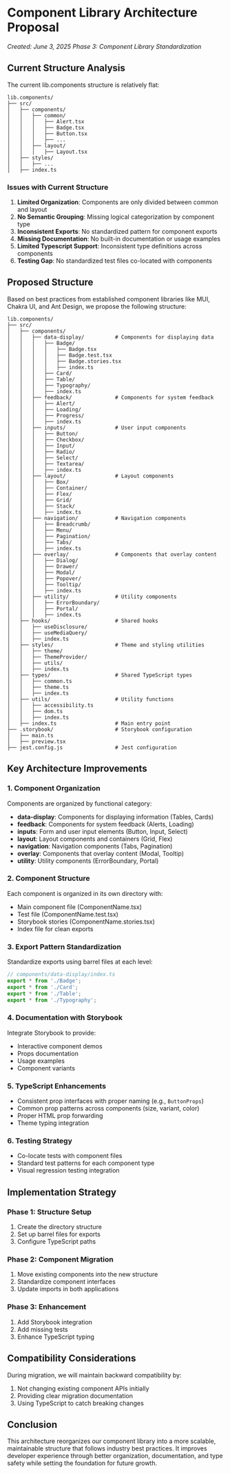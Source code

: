 # Component Library Architecture Proposal

_Created: June 3, 2025_
_Phase 3: Component Library Standardization_

## Current Structure Analysis

The current lib.components structure is relatively flat:

```
lib.components/
├── src/
│   ├── components/
│   │   ├── common/
│   │   │   ├── Alert.tsx
│   │   │   ├── Badge.tsx
│   │   │   ├── Button.tsx
│   │   │   ├── ...
│   │   ├── layout/
│   │   │   ├── Layout.tsx
│   ├── styles/
│   │   ├── ...
│   ├── index.ts
```

### Issues with Current Structure

1. **Limited Organization**: Components are only divided between common and layout
2. **No Semantic Grouping**: Missing logical categorization by component type
3. **Inconsistent Exports**: No standardized pattern for component exports
4. **Missing Documentation**: No built-in documentation or usage examples
5. **Limited Typescript Support**: Inconsistent type definitions across components
6. **Testing Gap**: No standardized test files co-located with components

## Proposed Structure

Based on best practices from established component libraries like MUI, Chakra UI, and Ant Design, we propose the following structure:

```
lib.components/
├── src/
│   ├── components/
│   │   ├── data-display/          # Components for displaying data
│   │   │   ├── Badge/
│   │   │   │   ├── Badge.tsx
│   │   │   │   ├── Badge.test.tsx
│   │   │   │   ├── Badge.stories.tsx
│   │   │   │   ├── index.ts
│   │   │   ├── Card/
│   │   │   ├── Table/
│   │   │   ├── Typography/
│   │   │   ├── index.ts
│   │   ├── feedback/              # Components for system feedback
│   │   │   ├── Alert/
│   │   │   ├── Loading/
│   │   │   ├── Progress/
│   │   │   ├── index.ts
│   │   ├── inputs/                # User input components
│   │   │   ├── Button/
│   │   │   ├── Checkbox/
│   │   │   ├── Input/
│   │   │   ├── Radio/
│   │   │   ├── Select/
│   │   │   ├── Textarea/
│   │   │   ├── index.ts
│   │   ├── layout/                # Layout components
│   │   │   ├── Box/
│   │   │   ├── Container/
│   │   │   ├── Flex/
│   │   │   ├── Grid/
│   │   │   ├── Stack/
│   │   │   ├── index.ts
│   │   ├── navigation/            # Navigation components
│   │   │   ├── Breadcrumb/
│   │   │   ├── Menu/
│   │   │   ├── Pagination/
│   │   │   ├── Tabs/
│   │   │   ├── index.ts
│   │   ├── overlay/               # Components that overlay content
│   │   │   ├── Dialog/
│   │   │   ├── Drawer/
│   │   │   ├── Modal/
│   │   │   ├── Popover/
│   │   │   ├── Tooltip/
│   │   │   ├── index.ts
│   │   ├── utility/               # Utility components
│   │   │   ├── ErrorBoundary/
│   │   │   ├── Portal/
│   │   │   ├── index.ts
│   ├── hooks/                     # Shared hooks
│   │   ├── useDisclosure/
│   │   ├── useMediaQuery/
│   │   ├── index.ts
│   ├── styles/                    # Theme and styling utilities
│   │   ├── theme/
│   │   ├── ThemeProvider/
│   │   ├── utils/
│   │   ├── index.ts
│   ├── types/                     # Shared TypeScript types
│   │   ├── common.ts
│   │   ├── theme.ts
│   │   ├── index.ts
│   ├── utils/                     # Utility functions
│   │   ├── accessibility.ts
│   │   ├── dom.ts
│   │   ├── index.ts
│   ├── index.ts                   # Main entry point
├── .storybook/                    # Storybook configuration
│   ├── main.ts
│   ├── preview.tsx
├── jest.config.js                 # Jest configuration
```

## Key Architecture Improvements

### 1. Component Organization

Components are organized by functional category:

- **data-display**: Components for displaying information (Tables, Cards)
- **feedback**: Components for system feedback (Alerts, Loading)
- **inputs**: Form and user input elements (Button, Input, Select)
- **layout**: Layout components and containers (Grid, Flex)
- **navigation**: Navigation components (Tabs, Pagination)
- **overlay**: Components that overlay content (Modal, Tooltip)
- **utility**: Utility components (ErrorBoundary, Portal)

### 2. Component Structure

Each component is organized in its own directory with:

- Main component file (ComponentName.tsx)
- Test file (ComponentName.test.tsx)
- Storybook stories (ComponentName.stories.tsx)
- Index file for clean exports

### 3. Export Pattern Standardization

Standardize exports using barrel files at each level:

```typescript
// components/data-display/index.ts
export * from './Badge';
export * from './Card';
export * from './Table';
export * from './Typography';
```

### 4. Documentation with Storybook

Integrate Storybook to provide:

- Interactive component demos
- Props documentation
- Usage examples
- Component variants

### 5. TypeScript Enhancements

- Consistent prop interfaces with proper naming (e.g., `ButtonProps`)
- Common prop patterns across components (size, variant, color)
- Proper HTML prop forwarding
- Theme typing integration

### 6. Testing Strategy

- Co-locate tests with component files
- Standard test patterns for each component type
- Visual regression testing integration

## Implementation Strategy

### Phase 1: Structure Setup

1. Create the directory structure
2. Set up barrel files for exports
3. Configure TypeScript paths

### Phase 2: Component Migration

1. Move existing components into the new structure
2. Standardize component interfaces
3. Update imports in both applications

### Phase 3: Enhancement

1. Add Storybook integration
2. Add missing tests
3. Enhance TypeScript typing

## Compatibility Considerations

During migration, we will maintain backward compatibility by:

1. Not changing existing component APIs initially
2. Providing clear migration documentation
3. Using TypeScript to catch breaking changes

## Conclusion

This architecture reorganizes our component library into a more scalable, maintainable structure that follows industry best practices. It improves developer experience through better organization, documentation, and type safety while setting the foundation for future growth.
